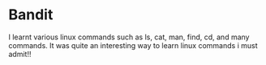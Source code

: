 
# Bandit

I learnt various linux commands such as ls, cat, man, find, cd, and many commands. It was quite an interesting way to learn linux commands i must admit!!
